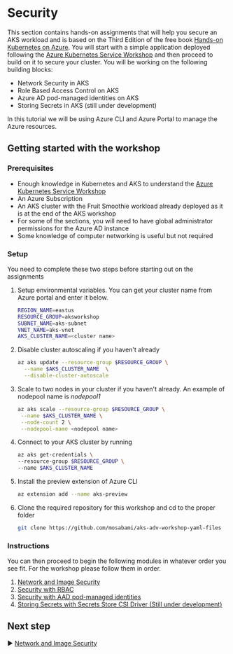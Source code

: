 # Security 

This section contains hands-on assignments that will help you secure an AKS workload and is based on the Third Edition of the free book [Hands-on Kubernetes on Azure](https://aka.ms/handson-aks-book). You will start with a simple application deployed following the [Azure Kubernetes Service Workshop](https://docs.microsoft.com/en-us/learn/modules/aks-workshop/) and then proceed to build on it to secure your cluster. You will be working on the following building blocks:

- Network Security in AKS
- Role Based Access Control on AKS
- Azure AD pod-managed identities on AKS
- Storing Secrets in AKS (still under development)

In this tutorial we will be using Azure CLI and Azure Portal to manage the Azure resources. 

## Getting started with the workshop

### Prerequisites

* Enough knowledge in Kubernetes and AKS to understand the [Azure Kubernetes Service Workshop](https://docs.microsoft.com/en-us/learn/modules/aks-workshop/)
* An Azure Subscription
* An AKS cluster with the Fruit Smoothie workload already deployed as it is at the end of the AKS workshop 
* For some of the sections, you will need to have global administrator permissions for the Azure AD instance
* Some knowledge of computer networking is useful but not required

### Setup

You need to complete these two steps before starting out on the assignments

1. Setup environmental variables. You can get your cluster name from Azure portal and enter it below.

      ```bash
      REGION_NAME=eastus
      RESOURCE_GROUP=aksworkshop
      SUBNET_NAME=aks-subnet
      VNET_NAME=aks-vnet
      AKS_CLUSTER_NAME=<cluster name>
      ```

      

2. Disable cluster autoscaling if you haven't already

      ```bash
      az aks update --resource-group $RESOURCE_GROUP \
      	--name $AKS_CLUSTER_NAME  \
      	--disable-cluster-autoscale
      ```

3. Scale to two nodes in your cluster if you haven't already. An example of nodepool name is *nodepool1*

   ```bash
   az aks scale --resource-group $RESOURCE_GROUP \
   	--name $AKS_CLUSTER_NAME \
   	--node-count 2 \
   	--nodepool-name <nodepool name>
   ```

4. Connect to your AKS cluster by running 

   ```bash
   az aks get-credentials \
   --resource-group $RESOURCE_GROUP \
   --name $AKS_CLUSTER_NAME
   ```
   
5. Install the preview extension of Azure CLI

      ```bash
      az extension add --name aks-preview
      ```
      
6. Clone the required repository for this workshop and cd to the proper folder

      ```bash
      git clone https://github.com/mosabami/aks-adv-workshop-yaml-files
      ```



### Instructions

You can then proceed to begin the following modules in whatever order you see fit. For the workshop please follow them in order.

1. [Network and Image Security](./Network-Security/README.md)
2. [Security with RBAC](./Security-with-RBAC/README.md)
3. [Security with AAD pod-managed identities](./Security-with-AAD-pod-managed-identities/README.md)
4. [Storing Secrets with Secrets Store CSI Driver (Still under development)](./Storing-secrets-securely/README.md)

## Next step

:arrow_forward: [Network and Image Security](./Network-Security/README.md) 